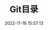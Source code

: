 ---
pageComponent:
  name: Catalogue
  data:
    path: 08.工具/02.Git
    imgUrl: /img/catalogue/default.png
    description: Git
title: Git目录
date: 2022-11-16 15:57:13
permalink: /git/
sidebar: false
article: false
comment: false
editLink: false
---